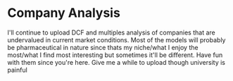 # Company Analysis

I'll continue to upload DCF and multiples analysis of companies that are undervalued in current market conditions. Most of the models will probably be pharmaceutical in nature since thats my niche/what I enjoy the most/what I find most interesting but sometimes it'll be different. Have fun with them since you're here. 
Give me a while to upload though university is painful
